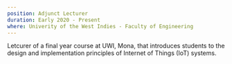 ```yaml
---
position: Adjunct Lecturer
duration: Early 2020 - Present
where: Univerity of the West Indies - Faculty of Engineering
---
```


Letcurer of a final year course at UWI, Mona, that introduces students to the design and implementation principles of Internet of Things (IoT) systems.
